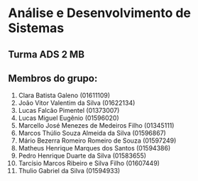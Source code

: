 # Análise e Desenvolvimento de Sistemas

## Turma ADS 2 MB
## Membros do grupo:

<ol>
  <li>Clara Batista Galeno (01611109)</li>
  <li>João Vitor Valentim da Silva (01622134)</li>
  <li>Lucas Falcão Pimentel (01373007)</li>
  <li>Lucas Miguel Eugênio (01596020)</li>
  <li>Marcello José Menezes de Medeiros Filho (01345111)</li>
  <li>Marcos Thúlio Souza Almeida da Silva (01596867)</li>
  <li>Mário Bezerra Romeiro Romeiro de Souza (01597249)</li>
  <li>Matheus Henrique Marques dos Santos (01594386)</li>
  <li>Pedro Henrique Duarte da Silva (01583655)</li>
  <li>Tarcísio Marcos Ribeiro e Silva Filho (01607449)</li>
  <li>Thulio Gabriel da Silva (01594933)</li>
</ol>
